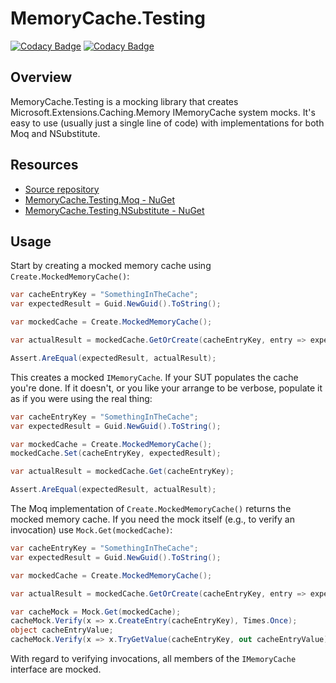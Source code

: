 # MemoryCache.Testing

[![Codacy Badge](https://api.codacy.com/project/badge/Grade/c9692f6a601d4dc0b485224de539c441)](https://www.codacy.com/manual/rgvlee/MemoryCache.Testing?utm_source=github.com&amp;utm_medium=referral&amp;utm_content=rgvlee/MemoryCache.Testing&amp;utm_campaign=Badge_Grade) [![Codacy Badge](https://api.codacy.com/project/badge/Coverage/c9692f6a601d4dc0b485224de539c441)](https://www.codacy.com/manual/rgvlee/MemoryCache.Testing?utm_source=github.com&utm_medium=referral&utm_content=rgvlee/MemoryCache.Testing&utm_campaign=Badge_Coverage)

## Overview

MemoryCache.Testing is a mocking library that creates Microsoft.Extensions.Caching.Memory IMemoryCache system mocks. It's easy to use (usually just a single line of code) with implementations for both Moq and NSubstitute.

## Resources

-   [Source repository](https://github.com/rgvlee/MemoryCache.Testing/)
-   [MemoryCache.Testing.Moq - NuGet](https://www.nuget.org/packages/MemoryCache.Testing.Moq/)
-   [MemoryCache.Testing.NSubstitute - NuGet](https://www.nuget.org/packages/MemoryCache.Testing.NSubstitute/)

## Usage

Start by creating a mocked memory cache using `Create.MockedMemoryCache()`:

```c#
var cacheEntryKey = "SomethingInTheCache";
var expectedResult = Guid.NewGuid().ToString();

var mockedCache = Create.MockedMemoryCache();

var actualResult = mockedCache.GetOrCreate(cacheEntryKey, entry => expectedResult);

Assert.AreEqual(expectedResult, actualResult);
```

This creates a mocked `IMemoryCache`. If your SUT populates the cache you're done. If it doesn't, or you like your arrange to be verbose, populate it as if you were using the real thing:

```c#
var cacheEntryKey = "SomethingInTheCache";
var expectedResult = Guid.NewGuid().ToString();

var mockedCache = Create.MockedMemoryCache();
mockedCache.Set(cacheEntryKey, expectedResult);

var actualResult = mockedCache.Get(cacheEntryKey);

Assert.AreEqual(expectedResult, actualResult);
```

The Moq implementation of `Create.MockedMemoryCache()` returns the mocked memory cache. If you need the mock itself (e.g., to verify an invocation) use `Mock.Get(mockedCache)`:

```c#
var cacheEntryKey = "SomethingInTheCache";
var expectedResult = Guid.NewGuid().ToString();

var mockedCache = Create.MockedMemoryCache();

var actualResult = mockedCache.GetOrCreate(cacheEntryKey, entry => expectedResult);

var cacheMock = Mock.Get(mockedCache);
cacheMock.Verify(x => x.CreateEntry(cacheEntryKey), Times.Once);
object cacheEntryValue;
cacheMock.Verify(x => x.TryGetValue(cacheEntryKey, out cacheEntryValue), Times.Once);
```

With regard to verifying invocations, all members of the `IMemoryCache` interface are mocked.
